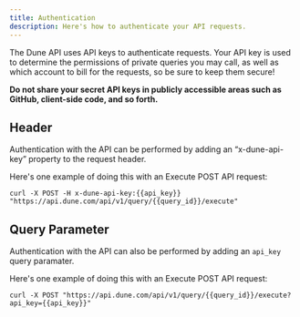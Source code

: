 ```yaml
---
title: Authentication
description: Here's how to authenticate your API requests.
---
```


The Dune API uses API keys to authenticate requests. Your API key is used to determine the permissions of private queries you may call, as well as which account to bill for the requests, so be sure to keep them secure!

**Do not share your secret API keys in publicly accessible areas such as GitHub, client-side code, and so forth.**

## Header

Authentication with the API can be performed by adding an “x-dune-api-key” property to the request header.

Here's one example of doing this with an Execute POST API request:

```
curl -X POST -H x-dune-api-key:{{api_key}} "https://api.dune.com/api/v1/query/{{query_id}}/execute"
```

## Query Parameter

Authentication with the API can also be performed by adding an `api_key` query paramater.

Here's one example of doing this with an Execute POST API request:

```
curl -X POST "https://api.dune.com/api/v1/query/{{query_id}}/execute?api_key={{api_key}}"
```
